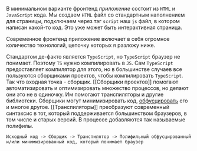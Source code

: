 В минимальном варианте фронтенд *приложение* состоит из `HTML` и `JavaScript` кода. Мы создаем `HTML` файл со стандартным наполнением для страницы, подключаем через тэг `script` наш `js` файл, в котором написан какой-то код. Это уже может быть интерактивная страница.

Современное фронтенд приложение включает в себя огромное количество технологий, цепочку которых я разложу ниже.

Стандартом де-факто является `TypeScript`, но `TypeScript` браузер не понимает. Поэтому `TS` нужно компилировать в `JS`. Сам `TypeScript` предоставляет компилятор для этого, но в большинстве случаев все пользуются сборщиками проектов, чтобы компилировать `TypeScript`. Так что входная точка - сборщик.
[[Сборщики проектов]] помогают автоматизировать и оптимизировать множество процессов, но делают они это не в одиночку. Им помогают транспиляторы и другие библиотеки. Сборщики могут минимизировать код, [обфусцировать](https://ru.wikipedia.org/wiki/%D0%9E%D0%B1%D1%84%D1%83%D1%81%D0%BA%D0%B0%D1%86%D0%B8%D1%8F_(%D0%BF%D1%80%D0%BE%D0%B3%D1%80%D0%B0%D0%BC%D0%BC%D0%BD%D0%BE%D0%B5_%D0%BE%D0%B1%D0%B5%D1%81%D0%BF%D0%B5%D1%87%D0%B5%D0%BD%D0%B8%D0%B5)) его и многое другое.
[[Транспиляторы]] преобразуют современный синтаксис в тот, который поддерживается большинством браузеров, в том числе и старых версий. В процессе добавляются так называемые полифилы.
```
Исходный код -> Сборщик -> Транспилятор -> Полифильный обфусцированный и/или минимизированный код, который понимает браузер
```